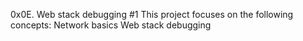 0x0E. Web stack debugging #1
This project focuses on the following concepts:
Network basics
Web stack debugging
